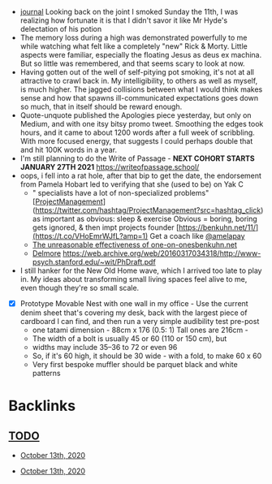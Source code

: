 - [journal](<journal.md>) Looking back on the joint I smoked Sunday the 11th, I was realizing how fortunate it is that I didn't savor it like Mr Hyde's delectation of his potion 
- The memory loss during a high was demonstrated powerfully to me while watching what felt like a completely "new" Rick & Morty. Little aspects were familiar, especially the floating Jesus as deus ex machina. But so little was remembered, and that seems scary to look at now.
- Having gotten out of the well of self-pitying pot smoking, it's not at all attractive to crawl back in. My intelligibility, to others as well as myself, is much higher. The jagged collisions between what I would think makes sense and how that spawns ill-communicated expectations goes down so much, that in itself should be reward enough. 
- Quote-unquote published the Apologies piece yesterday, but only on Medium, and with one itsy bitsy promo tweet. Smoothing the edges took hours, and it came to about 1200 words after a full week of scribbling. With more focused energy, that suggests I could perhaps double that and hit 100K words in a year.
- I'm still planning to do the Write of Passage - **NEXT COHORT STARTS JANUARY 27TH 2021** https://writeofpassage.school/
- oops, i fell into a rat hole, after that bip to get the date, the endorsement from Pamela Hobart led to verifying that she (used to be) on Yak C
    - " specialists have a lot of non-specialized problems" 
[[ProjectManagement](<ProjectManagement.md>)](https://twitter.com/hashtag/ProjectManagement?src=hashtag_click) as important as obvious: sleep & exercise
Obvious = boring, boring gets ignored, & then impt projects founder
[https://benkuhn.net/11/](https://t.co/VHoEmrWJfL?amp=1) 
Get a coach like [@amelapay](https://twitter.com/amelapay)
    - [The unreasonable effectiveness of one-on-onesbenkuhn.net](https://t.co/VHoEmrWJfL?amp=1)
    - [Delmore](<Delmore.md>) https://web.archive.org/web/20160317034318/http://www-psych.stanford.edu/~wit/PhDraft.pdf
- I still hanker for the New Old Home wave, which I arrived too late to play in. My ideas about transforming small living spaces feel alive to me, even though they're so small scale. 
- [x] Prototype Movable Nest with one wall in my office - Use the current denim sheet that's covering my desk, back with the largest piece of cardboard I can find, and then run a very simple audibility test pre-post
    - one tatami dimension - 88cm x 176 (0.5: 1) Tall ones are 216cm - 
    - The width of a bolt is usually 45 or 60 (110 or 150 cm), but 
    - widths may include 35–36 to 72 or even 96
    - So, if it's 60 high, it should be 30 wide - with a fold, to make 60 x 60
    - Very first bespoke muffler should be parquet black and white patterns

# Backlinks
## [TODO](<TODO.md>)
- [October 13th, 2020](<October 13th, 2020.md>)

- [October 13th, 2020](<October 13th, 2020.md>)

